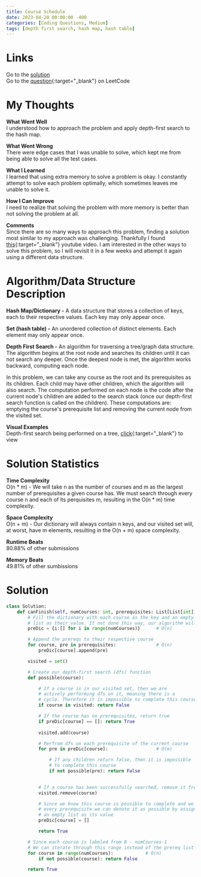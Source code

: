 ```yaml
---
title: Course Schedule
date: 2023-04-20 00:00:00 -400
categories: [Coding Questions, Medium]
tags: [depth first search, hash map, hash table]
---
```


# Links  

Go to the [solution](#solution)  
Go to the [question](https://leetcode.com/problems/course-schedule/){:target="_blank"} on LeetCode  

# My Thoughts  

**What Went Well**  
I understood how to approach the problem and apply depth-first search to the hash map. 

**What Went Wrong**  
There were edge cases that I was unable to solve, which kept me from being able to solve all the test cases.

**What I Learned**  
I learned that using extra memory to solve a problem is okay. I constantly attempt to solve each problem optimally, which sometimes leaves me unable to solve it.

**How I Can Improve**  
I need to realize that solving the problem with more memory is better than not solving the problem at all.

**Comments**  
Since there are so many ways to approach this problem, finding a solution most similar to my approach was challenging. Thankfully I found [this](https://www.youtube.com/watch?v=EgI5nU9etnU){:target="_blank"} youtube video. I am interested in the other ways to solve this problem, so I will revisit it in a few weeks and attempt it again using a different data structure.

# Algorithm/Data Structure Description

**Hash Map/Dictionary -** A data structure that stores a collection of keys, each to their respective values. 
Each key may only appear once. 

**Set (hash table) -** An unordered collection of distinct elements. Each element may only appear once.

**Depth First Search -** An algorithm for traversing a tree/graph data structure. 
The algorithm begins at the root node and searches its children until it can not search any deeper. 
Once the deepest node is met, the algorithm works backward, computing each node. 

In this problem, we can take any course as the root and its prerequisites as its children. 
Each child may have other children, which the algorithm will also search. 
The computation performed on each node is the code after the current node's children are added to the search stack (once our depth-first search function is called on the children). 
These computations are: emptying the course's prerequisite list and removing the current node from the visited set.

**Visual Examples**  
Depth-first search being performed on a tree, [click](https://he-s3.s3.amazonaws.com/media/uploads/9fa1119.jpg){:target="_blank"} to view  

# Solution Statistics  

**Time Complexity**  
O(n * m) - We will take n as the number of courses and m as the largest number of prerequisites a given course has.
We must search through every course n and each of its perquisites m, resulting in the O(n * m) time complexity.

**Space Complexity**  
O(n + m) - Our dictionary will always contain n keys, and our visited set will, at worst, have m elements, resulting in the O(n + m) space complexity.

**Runtime Beats**  
80.88% of other submissions  

**Memory Beats**  
49.81% of other sumbissions  

# Solution  

```python
class Solution:
    def canFinish(self, numCourses: int, prerequisites: List[List[int]]) -> bool:
        # Fill the dictionary with each course as the key and an empty
        # list as their value. If not done this way, our algorithm will not work
        preDic = {i:[] for i in range(numCourses)}      # O(n)

        # Append the prereqs to their respective course
        for course, pre in prerequisites:               # O(n)
            preDic[course].append(pre)

        visited = set()

        # Create our depth-first search (dfs) function
        def possible(course):

            # If a course is in our visited set, then we are
            # actively performing dfs on it, meaning there is a
            # cycle. Therefore it is impossible to complete this course
            if course in visited: return False

            # If the course has no prerequisites, return true
            if preDic[course] == []: return True
                
            visited.add(course)

            # Perfrom dfs on each prerequisite of the current course
            for pre in preDic[course]:                  # O(m)

                # If any children return false, then it is impossible
                # to complete this course
                if not possible(pre): return False
            

            # If a course has been successfully searched, remove it from the set
            visited.remove(course)

            # Since we know this course is possible to complete and we have searched
            # every prerequisite we can denote it as possible by assigning the course
            # an empty list as its value
            preDic[course] = []

            return True

        # Since each course is labeled from 0 - numCourses-1
        # We can iterate through this range instead of the prereq list
        for course in range(numCourses):            # O(n)
            if not possible(course): return False

        return True

```

